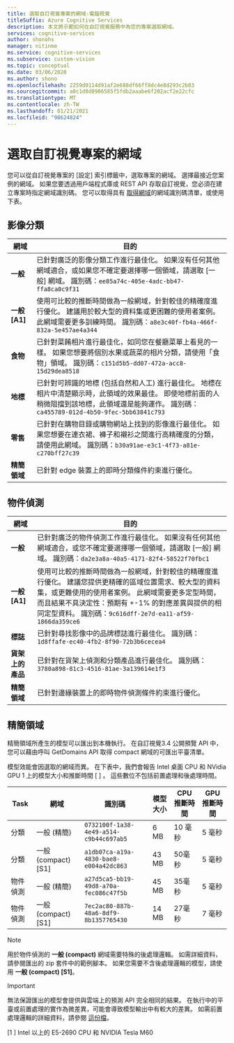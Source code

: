 ```yaml
---
title: 選取自訂視覺專案的網域-電腦視覺
titleSuffix: Azure Cognitive Services
description: 本文將示範如何在自訂視覺服務中為您的專案選取網域。
services: cognitive-services
author: shonohs
manager: nitinme
ms.service: cognitive-services
ms.subservice: custom-vision
ms.topic: conceptual
ms.date: 03/06/2020
ms.author: shono
ms.openlocfilehash: 2259d0114d91af2e688df66ff8dc4e8d293c2b03
ms.sourcegitcommit: a0c1d0d0906585f5fdb2aaabe6f202acf2e22cfc
ms.translationtype: MT
ms.contentlocale: zh-TW
ms.lasthandoff: 01/21/2021
ms.locfileid: "98624824"
---
```

# <a name="select-a-domain-for-a-custom-vision-project"></a>選取自訂視覺專案的網域

您可以從自訂視覺專案的 [設定] 索引標籤中，選取專案的網域。 選擇最接近您案例的網域。 如果您要透過用戶端程式庫或 REST API 存取自訂視覺，您必須在建立專案時指定網域識別碼。 您可以取得具有 [取得網域](https://westus2.dev.cognitive.microsoft.com/docs/services/Custom_Vision_Training_3.3/operations/5eb0bcc6548b571998fddeab)的網域識別碼清單，或使用下表。

## <a name="image-classification"></a>影像分類

|網域|目的|
|---|---|
|__一般__| 已針對廣泛的影像分類工作進行最佳化。 如果沒有任何其他網域適合，或如果您不確定要選擇哪一個領域，請選取 [一般] 網域。 識別碼：`ee85a74c-405e-4adc-bb47-ffa8ca0c9f31`|
|__一般 [A1]__| 使用可比較的推斷時間做為一般網域，針對較佳的精確度進行優化。 建議用於較大型的資料集或更困難的使用者案例。 此網域需要更多訓練時間。 識別碼：`a8e3c40f-fb4a-466f-832a-5e457ae4a344`|
|__食物__|已針對菜餚相片進行最佳化，如同您在餐廳菜單上看見的一樣。 如果您想要將個別水果或蔬菜的相片分類，請使用「食物」領域。 識別碼：`c151d5b5-dd07-472a-acc8-15d29dea8518`|
|__地標__|已針對可辨識的地標 (包括自然和人工) 進行最佳化。 地標在相片中清楚顯示時，此領域的效果最佳。 即使地標前面的人稍微阻擋到該地標，此領域還是能夠運作。 識別碼：`ca455789-012d-4b50-9fec-5bb63841c793`|
|__零售__|已針對在購物目錄或購物網站上找到的影像進行最佳化。 如果您想要在連衣裙、褲子和襯衫之間進行高精確度的分類，請使用此網域。 識別碼：`b30a91ae-e3c1-4f73-a81e-c270bff27c39`|
|__精簡領域__| 已針對 edge 裝置上的即時分類條件約束進行優化。|

## <a name="object-detection"></a>物件偵測

|網域|目的|
|---|---|
|__一般__| 已針對廣泛的物件偵測工作進行最佳化。 如果沒有任何其他網域適合，或您不確定要選擇哪一個領域，請選取 [一般] 網域。 識別碼：`da2e3a8a-40a5-4171-82f4-58522f70fbc1`|
|__一般 [A1]__| 使用可比較的推斷時間做為一般網域，針對較佳的精確度進行優化。 建議您提供更精確的區域位置需求、較大型的資料集，或更難使用的使用者案例。 此網域需要更多定型時間，而且結果不具決定性：預期有 +-1% 的對應差異與提供的相同定型資料。 識別碼：`9c616dff-2e7d-ea11-af59-1866da359ce6`|
|__標誌__|已針對尋找影像中的品牌標誌進行最佳化。 識別碼：`1d8ffafe-ec40-4fb2-8f90-72b3b6cecea4`|
|__貨架上的產品__|已針對在貨架上偵測和分類產品進行最佳化。 識別碼：`3780a898-81c3-4516-81ae-3a139614e1f3`|
|__精簡領域__| 已針對邊緣裝置上的即時物件偵測條件約束進行優化。|

## <a name="compact-domains"></a>精簡領域

精簡領域所產生的模型可以匯出到本機執行。 在自訂視覺3.4 公開預覽 API 中，您可以藉由呼叫 GetDomains API 取得 compact 網域的可匯出平臺清單。

模型效能會因選取的網域而異。 在下表中，我們會報告 Intel 桌面 CPU 和 NVidia GPU 1 上的模型大小和推斷時間 \[ \] 。 這些數位不包括前置處理和後處理時間。

|Task|網域|識別碼|模型大小|CPU 推斷時間|GPU 推斷時間|
|---|---|---|---|---|---|
|分類|一般 (精簡)|`0732100f-1a38-4e49-a514-c9b44c697ab5`|6 MB|10 毫秒|5 毫秒|
|分類|一般 (compact) [S1]|`a1db07ca-a19a-4830-bae8-e004a42dc863`|43 MB|50毫秒|5 毫秒|
|物件偵測|一般 (精簡)|`a27d5ca5-bb19-49d8-a70a-fec086c47f5b`|45 MB|35毫秒|5 毫秒|
|物件偵測|一般 (compact) [S1]|`7ec2ac80-887b-48a6-8df9-8b1357765430`|14 MB|27毫秒|7 毫秒|

>[!NOTE]
>用於物件偵測的 __一般 (compact)__ 網域需要特殊的後處理邏輯。 如需詳細資料，請參閱匯出的 zip 套件中的範例腳本。 如果您需要不含後處理邏輯的模型，請使用 __一般 (compact) [S1]__。

>[!IMPORTANT]
>無法保證匯出的模型會提供與雲端上的預測 API 完全相同的結果。 在執行中的平臺或前置處理的實作為微差異，可能會導致模型輸出中有較大的差異。 如需前置處理邏輯的詳細資料，請參閱 [這份檔](quickstarts/image-classification.md)。

\[1 \] Intel 以上的 E5-2690 CPU 和 NVIDIA Tesla M60
